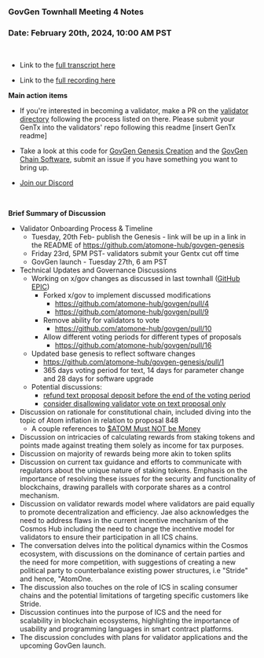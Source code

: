 ### **GovGen Townhall Meeting 4 Notes**

### Date: February 20th, 2024, 10:00 AM PST

<br> 

- Link to the [full transcript here](https://docs.google.com/document/d/1qM0-xYqBg3KqIV0cQD353Axa31BBdeoR6cq1igsJB1g/edit?usp=sharing)

- Link to the [full recording here](https://drive.google.com/file/d/1jJOYRJyz3ebX4-LK06d8fUsHEsTIm9we/view?usp=sharing)

**Main action items**

- If you're interested in becoming a validator, make a PR on the [validator directory](https://github.com/atomone-hub/validator) following the process listed on there. Please submit your GenTx into the validators' repo following this readme [insert GenTx readme]

- Take a look at this code for [GovGen Genesis Creation](https://github.com/atomone-hub/govgen-genesis) and the [GovGen Chain Software](https://github.com/atomone-hub/govgen), submit an issue if you have something you want to bring up.

- [Join our Discord](https://discord.gg/atomone)

<br> 

**Brief Summary of Discussion**

- Validator Onboarding Process & Timeline
  - Tuesday, 20th Feb- publish the Genesis - link will be up in a link in the README of https://github.com/atomone-hub/govgen-genesis
  - Friday 23rd, 5PM PST- validators submit your Gentx cut off time
  - GovGen launch - Tuesday 27th, 6 am PST
- Technical Updates and Governance Discussions
  - Working on x/gov changes as discussed in last townhall ([GitHub EPIC](https://github.com/atomone-hub/govgen/issues/6))
    - Forked x/gov to implement discussed modifications
        - https://github.com/atomone-hub/govgen/pull/4    
        - https://github.com/atomone-hub/govgen/pull/9
    - Remove ability for validators to vote
        - https://github.com/atomone-hub/govgen/pull/10
    - Allow different voting periods for different types of proposals
      - https://github.com/atomone-hub/govgen/pull/16
  - Updated base genesis to reflect software changes
    - https://github.com/atomone-hub/govgen-genesis/pull/1
    - 365 days voting period for text, 14 days for parameter change and 28 days for software upgrade
  - Potential discussions:
    - [refund text proposal deposit before the end of the voting period](https://github.com/atomone-hub/govgen/issues/8)
    - [consider disallowing validator vote on text proposal only](https://github.com/atomone-hub/govgen/issues/15)
- Discussion on rationale for constitutional chain, included diving into the topic of Atom inflation in relation to proposal 848
    - A couple references to [$ATOM Must NOT be Money](https://forum.cosmos.network/t/proposal-set-max-inflation-at-10/11841/240?u=aib)
- Discussion on intricacies of calculating rewards from staking tokens and points made against treating them solely as income for tax purposes. 
- Discussion on majority of rewards being more akin to token splits 
- Discussion on current tax guidance and efforts to communicate with regulators about the unique nature of staking tokens. Emphasis on  the importance of resolving these issues for the security and functionality of blockchains, drawing parallels with corporate shares as a control mechanism.
- Discussion on validator rewards model where validators are paid equally to promote decentralization and efficiency. Jae also acknowledges the need to address flaws in the current incentive mechanism of the Cosmos Hub including the need to change the incentive model for validators to ensure their participation in all ICS chains. 
- The conversation delves into the political dynamics within the Cosmos ecosystem, with discussions on the dominance of certain parties and the need for more competition, with suggestions of creating a new political party to counterbalance existing power structures, i.e "Stride" and hence, "AtomOne.  
- The discussion also touches on the role of ICS in scaling consumer chains and the potential limitations of targeting specific customers like Stride.
- Discussion continues into the purpose of ICS and the need for scalability in blockchain ecosystems, highlighting the importance of usability and programming languages in smart contract platforms.
- The discussion concludes with plans for validator applications and the upcoming GovGen launch.


<br>
